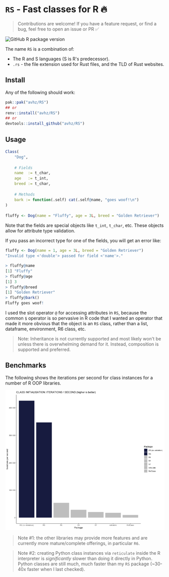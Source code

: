 # `RS` - Fast classes for R 🔥

> Contributions are welcome! If you have a feature request, or find a bug, feel free to open an issue or PR ✅

![GitHub R package version](https://img.shields.io/github/r-package/v/avhz/RS)


The name `RS` is a combination of:

- The R and S languages (S is R's predecessor).
- `.rs` - the file extension used for Rust files, and the TLD of Rust websites.


## Install

Any of the following should work:

```R
pak::pak("avhz/RS")
## or
renv::install("avhz/RS")
## or
devtools::install_github("avhz/RS")
```

## Usage

```R
Class(
    "Dog",
 
    # Fields
    name  := t_char,
    age   := t_int,
    breed := t_char,
 
    # Methods
    bark := function(.self) cat(.self@name, "goes woof!\n")
)
 
fluffy <- Dog(name = "Fluffy", age = 3L, breed = "Golden Retriever")
```

Note that the fields are special objects like `t_int`, `t_char`, etc.
These objects allow for attribute type validation.

If you pass an incorrect type for one of the fields, you will get an error like:

```R
fluffy <- Dog(name = 1, age = 3L, breed = "Golden Retriever")
"Invalid type <'double'> passed for field <'name'>."
```

```R
> fluffy@name
[1] "Fluffy"
> fluffy@age
[1] 3
> fluffy@breed
[1] "Golden Retriever"
> fluffy@bark()
Fluffy goes woof!
```

I used the slot operator `@` for accessing attributes in `RS`, because the common `$` operator
is so pervasive in R code that I wanted an operator that made
it more obvious that the object is an `RS` class,
rather than a list, dataframe, environment, R6 class, etc.

> Note:
> Inheritance is not currently supported and most likely won't be unless there is overwhelming demand for it.
> Instead, composition is supported and preferred.

## Benchmarks

The following shows the iterations per second for class instances for a number of R OOP libraries.

[<img src="man/figures/bench.png">](https://github.com/avhz/RS/blob/main/man/figures/bench.png)

> Note #1: the other libraries may provide more features and are currently more mature/complete offerings, in particular `R6`.

> Note #2: creating Python class instances via `reticulate` inside the R interpreter is *significantly* slower than doing it directly in Python.
> Python classes are still much, much faster than my `RS` package (~30-40x faster when I last checked).
